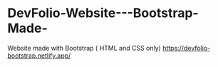 # DevFolio-Website---Bootstrap-Made-
Website made with Bootstrap ( HTML and CSS only)
https://devfolio-bootstrap.netlify.app/
